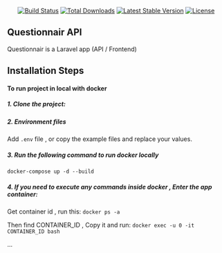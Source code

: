 <p align="center">
<a href="https://travis-ci.org/laravel/framework"><img src="https://travis-ci.org/laravel/framework.svg" alt="Build Status"></a>
<a href="https://packagist.org/packages/laravel/framework"><img src="https://poser.pugx.org/laravel/framework/d/total.svg" alt="Total Downloads"></a>
<a href="https://packagist.org/packages/laravel/framework"><img src="https://poser.pugx.org/laravel/framework/v/stable.svg" alt="Latest Stable Version"></a>
<a href="https://packagist.org/packages/laravel/framework"><img src="https://poser.pugx.org/laravel/framework/license.svg" alt="License"></a>
</p>

## Questionnair API

Questionnair is a Laravel app (API / Frontend)

## Installation Steps
#### To run project in local with docker

##### 1. Clone the project:

##### 2. Environment files
Add `.env` file , or copy the example files and replace your values.

##### 3. Run the following command to run docker locally
`docker-compose up -d --build`

##### 4. If you need to execute any commands inside docker , Enter the app container:
Get container id , run this: `docker ps -a`

Then find CONTAINER_ID , Copy it and run: `docker exec -u 0 -it CONTAINER_ID bash`

...
